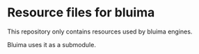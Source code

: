 # Resource files for bluima

This repository only contains resources used by bluima engines.

Bluima uses it as a submodule.
